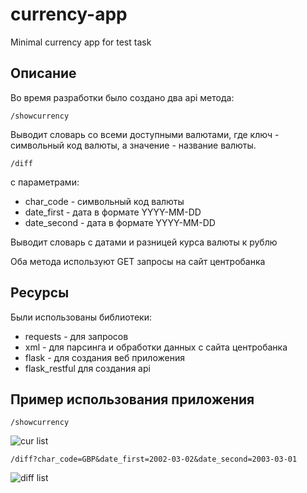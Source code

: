 # currency-app
Minimal currency app for test task

## Описание
Во время разработки было создано два api метода:

    /showcurrency

Выводит словарь со всеми доступными валютами, где ключ - символьный код валюты, а значение - название валюты.

    /diff
 с параметрами:
 
* char_code - символьный код валюты
* date_first - дата в формате YYYY-MM-DD
* date_second - дата в формате YYYY-MM-DD

Выводит словарь с датами и разницей курса валюты к рублю

Оба метода используют GET запросы на сайт центробанка

## Ресурсы
Были использованы библиотеки:

* requests - для запросов
* xml - для парсинга и обработки данных с сайта центробанка
* flask  - для создания веб приложения
* flask_restful для создания api

## Пример использования приложения
    /showcurrency
![cur list](https://user-images.githubusercontent.com/47665637/98214812-05cf8000-1f58-11eb-936c-0a219097bd28.PNG)

    /diff?char_code=GBP&date_first=2002-03-02&date_second=2003-03-01
    
![diff list](https://user-images.githubusercontent.com/47665637/98214861-17188c80-1f58-11eb-815a-65ab8c61f833.PNG)
